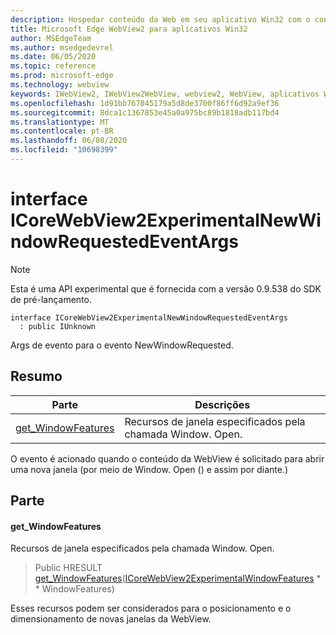 ```yaml
---
description: Hospedar conteúdo da Web em seu aplicativo Win32 com o controle WebView2 do Microsoft Edge
title: Microsoft Edge WebView2 para aplicativos Win32
author: MSEdgeTeam
ms.author: msedgedevrel
ms.date: 06/05/2020
ms.topic: reference
ms.prod: microsoft-edge
ms.technology: webview
keywords: IWebView2, IWebView2WebView, webview2, WebView, aplicativos Win32, Win32, Edge, ICoreWebView2, ICoreWebView2Controller, controle do navegador, HTML Edge
ms.openlocfilehash: 1d91bb767045179a5d8de3700f86ff6d92a9ef36
ms.sourcegitcommit: 8dca1c1367853e45a0a975bc89b1818adb117bd4
ms.translationtype: MT
ms.contentlocale: pt-BR
ms.lasthandoff: 06/08/2020
ms.locfileid: "10698399"
---
```

# interface ICoreWebView2ExperimentalNewWindowRequestedEventArgs 

> [!NOTE]
> Esta é uma API experimental que é fornecida com a versão 0.9.538 do SDK de pré-lançamento.

```
interface ICoreWebView2ExperimentalNewWindowRequestedEventArgs
  : public IUnknown
```

Args de evento para o evento NewWindowRequested.

## Resumo

 Parte                        | Descrições
--------------------------------|---------------------------------------------
[get_WindowFeatures](#get_windowfeatures) | Recursos de janela especificados pela chamada Window. Open.

O evento é acionado quando o conteúdo da WebView é solicitado para abrir uma nova janela (por meio de Window. Open () e assim por diante.)

## Parte

#### get_WindowFeatures 

Recursos de janela especificados pela chamada Window. Open.

> Public HRESULT [get_WindowFeatures](#get_windowfeatures)([ICoreWebView2ExperimentalWindowFeatures](icorewebview2experimentalwindowfeatures.md) * * WindowFeatures)

Esses recursos podem ser considerados para o posicionamento e o dimensionamento de novas janelas da WebView.

